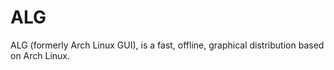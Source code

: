 # ALG

ALG (formerly Arch Linux GUI), is a fast, offline, graphical distribution based on Arch Linux.
